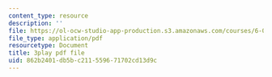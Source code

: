 ```yaml
---
content_type: resource
description: ''
file: https://ol-ocw-studio-app-production.s3.amazonaws.com/courses/6-004-computation-structures-spring-2017/862b2401db5bc211559671702cd13d9c_ZUWb9HHXGHM.pdf
file_type: application/pdf
resourcetype: Document
title: 3play pdf file
uid: 862b2401-db5b-c211-5596-71702cd13d9c
---
```

